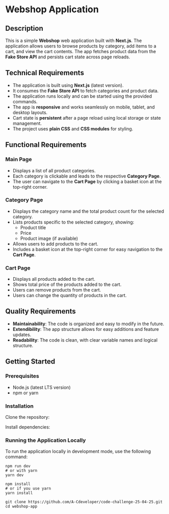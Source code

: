 # Webshop Application

## Description

This is a simple **Webshop** web application built with **Next.js**. The application allows users to browse products by category, add items to a cart, and view the cart contents. The app fetches product data from the **Fake Store API** and persists cart state across page reloads.

## Technical Requirements

- The application is built using **Next.js** (latest version).
- It consumes the **Fake Store API** to fetch categories and product data.
- The application runs locally and can be started using the provided commands.
- The app is **responsive** and works seamlessly on mobile, tablet, and desktop layouts.
- Cart state is **persistent** after a page reload using local storage or state management.
- The project uses **plain CSS** and **CSS modules** for styling.

## Functional Requirements

### Main Page

- Displays a list of all product categories.
- Each category is clickable and leads to the respective **Category Page**.
- The user can navigate to the **Cart Page** by clicking a basket icon at the top-right corner.

### Category Page

- Displays the category name and the total product count for the selected category.
- Lists products specific to the selected category, showing:
  - Product title
  - Price
  - Product image (if available)
- Allows users to add products to the cart.
- Includes a basket icon at the top-right corner for easy navigation to the **Cart Page**.

### Cart Page

- Displays all products added to the cart.
- Shows total price of the products added to the cart.
- Users can remove products from the cart.
- Users can change the quantity of products in the cart.

## Quality Requirements

- **Maintainability**: The code is organized and easy to modify in the future.
- **Extendibility**: The app structure allows for easy additions and feature updates.
- **Readability**: The code is clean, with clear variable names and logical structure.

## Getting Started

### Prerequisites

- Node.js (latest LTS version)
- npm or yarn

### Installation

Clone the repository:

Install dependencies:

### Running the Application Locally

To run the application locally in development mode, use the following command:

```
npm run dev
# or with yarn
yarn dev
```

```
npm install
# or if you use yarn
yarn install
```

```
git clone https://github.com/A-Cdeveloper/code-challenge-25-04-25.git
cd webshop-app
```
